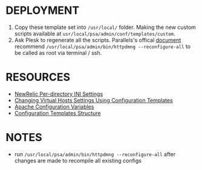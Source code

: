 DEPLOYMENT
==========
1. Copy these template set into ```/usr/local/``` folder. Making the new custom scripts available at ```usr/local/psa/admin/conf/templates/custom```.
2. Ask Plesk to regenerate all the scripts. Parallels's offical [document](http://download1.parallels.com/Plesk/PP11/11.0/Doc/en-US/online/plesk-linux-advanced-administration-guide/index.htm?fileName=68693.htm) recommend ```/usr/local/psa/admin/bin/httpdmng --reconfigure-all``` to be called as root via terminal / ssh.


RESOURCES
=========
* [NewRelic Per-directory INI Settings](https://newrelic.com/docs/php/per-directory-settings)
* [Changing Virtual Hosts Settings Using Configuration Templates](http://download1.parallels.com/Plesk/PP11/11.0/Doc/en-US/online/plesk-linux-advanced-administration-guide/index.htm?fileName=68693.htm)
* [Apache Configuration Variables](http://download1.parallels.com/Plesk/PP11/11.0/Doc/en-US/online/plesk-linux-advanced-administration-guide/index.htm?fileName=68713.htm)
* [Configuration Templates Structure](http://download1.parallels.com/Plesk/PP11/11.0/Doc/en-US/online/plesk-linux-advanced-administration-guide/index.htm?fileName=68820.htm)

NOTES
=====
* run ```/usr/local/psa/admin/bin/httpdmng --reconfigure-all``` after changes are made to recompile all existing configs